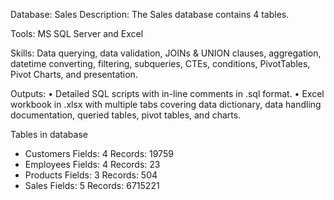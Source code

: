 Database: Sales
Description: The Sales database contains 4 tables.

Tools: MS SQL Server and Excel

Skills: Data querying, data validation, JOINs & UNION clauses, aggregation, datetime converting, filtering, subqueries, CTEs, conditions, PivotTables, Pivot Charts, and presentation.

Outputs:
•  Detailed SQL scripts with in-line comments in .sql format. 
•  Excel workbook in .xlsx with multiple tabs covering data dictionary, data handling documentation, queried tables, pivot tables, and charts.

Tables in database
-	Customers
    Fields: 4
    Records: 19759
-	Employees
    Fields: 4
    Records: 23
-	Products
    Fields: 3
    Records: 504
-	Sales
    Fields: 5
    Records: 6715221

